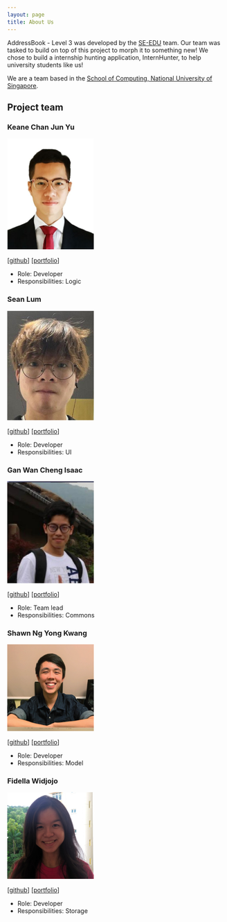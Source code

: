 ```yaml
---
layout: page
title: About Us
---
```


AddressBook - Level 3 was developed by the [SE-EDU](https://se-education.org/docs/team.html) team. Our team was tasked
to build on top of this project to morph it to something new! We chose to build a internship hunting application,
InternHunter, to help university students like us!

We are a team based in the [School of Computing, National University of Singapore](http://www.comp.nus.edu.sg).

## Project team

### Keane Chan Jun Yu

<img src="images/about-us-images/keanecjy.png" width="200px">

[[github](https://github.com/keanecjy)]
[[portfolio](team/keanecjy.md)]

* Role: Developer
* Responsibilities: Logic

### Sean Lum

<img src="images/about-us-images/seanjyjy.png" width="200px">

[[github](http://github.com/seanjyjy)]
[[portfolio](team/seanjyjy.md)]

* Role: Developer
* Responsibilities: UI

### Gan Wan Cheng Isaac

<img src="images/about-us-images/orzymandias.png" width="200px">

[[github](http://github.com/orzymandias)] [[portfolio](team/orzymandias.md)]

* Role: Team lead
* Responsibilities: Commons

### Shawn Ng Yong Kwang

<img src="images/about-us-images/shawn-nyk.png" width="200px">

[[github](http://github.com/shawn-nyk)]
[[portfolio](team/shawn-nyk.md)]

* Role: Developer
* Responsibilities: Model

### Fidella Widjojo

<img src="images/about-us-images/zoroarkdarkrai.png" width="200px">

[[github](http://github.com/zoroarkdarkrai)]
[[portfolio](team/zoroarkdarkrai.md)]

* Role: Developer
* Responsibilities: Storage
